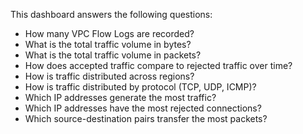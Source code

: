 This dashboard answers the following questions:

- How many VPC Flow Logs are recorded?
- What is the total traffic volume in bytes?
- What is the total traffic volume in packets?
- How does accepted traffic compare to rejected traffic over time?
- How is traffic distributed across regions?
- How is traffic distributed by protocol (TCP, UDP, ICMP)?
- Which IP addresses generate the most traffic?
- Which IP addresses have the most rejected connections?
- Which source-destination pairs transfer the most packets?
